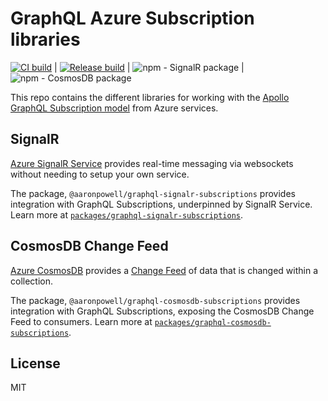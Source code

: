 # GraphQL Azure Subscription libraries

[![CI build](https://github.com/aaronpowell/graphql-azure-subscriptions/actions/workflows/build.yml/badge.svg)](https://github.com/aaronpowell/graphql-azure-subscriptions/actions/workflows/build.yml) | [![Release build](https://github.com/aaronpowell/graphql-azure-subscriptions/actions/workflows/npm-publish.yml/badge.svg)](https://github.com/aaronpowell/graphql-azure-subscriptions/actions/workflows/npm-publish.yml) | ![npm - SignalR package](https://img.shields.io/npm/v/@aaronpowell/graphql-signalr-subscriptions?label=%40aaronpowell%2Fgraphql-signalr-subscriptions) | ![npm - CosmosDB package](https://img.shields.io/npm/v/@aaronpowell/graphql-cosmosdb-subscriptions?label=%40aaronpowell%2Fgraphql-cosmosdb-subscriptions)

This repo contains the different libraries for working with the [Apollo GraphQL Subscription model](https://www.apollographql.com/docs/apollo-server/data/subscriptions) from Azure services.

## SignalR

[Azure SignalR Service](https://azure.microsoft.com/services/signalr-service/?WT.mc_id=javascript-17899-aapowell) provides real-time messaging via websockets without needing to setup your own service.

The package, `@aaronpowell/graphql-signalr-subscriptions` provides integration with GraphQL Subscriptions, underpinned by SignalR Service. Learn more at [`packages/graphql-signalr-subscriptions`](packages/graphql-signalr-subscriptions).

## CosmosDB Change Feed

[Azure CosmosDB](https://azure.microsoft.com/services/cosmos-db/?WT.mc_id=javascript-17901-aapowell) provides a [Change Feed](https://docs.microsoft.com/azure/cosmos-db/change-feed?WT.mc_id=javascript-17901-aapowell) of data that is changed within a collection.

The package, `@aaronpowell/graphql-cosmosdb-subscriptions` provides integration with GraphQL Subscriptions, exposing the CosmosDB Change Feed to consumers. Learn more at [`packages/graphql-cosmosdb-subscriptions`](packages/graphql-cosmosdb-subscriptions).

## License

MIT
